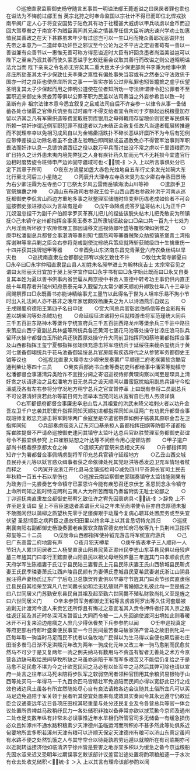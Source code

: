<!-- { "loadSidebar": true } -->
　　○巡按直隶监察御史杨守随言五事其一明谥法郕王薨逝谥之曰戾戾者罪也乖也在谥法为不悔前过郕王当  英宗北狩之时奉命监国以宗社计不得已而即位北悍戎狄南平闽广定人心于将变安国势于阽危其有功于社稷甚大威虏以甲兵啖虏以金币而迎回大驾尊餋之于南宫不为贼臣离间其兄弟之情甚厚任信大臣听纳忠谏兴学劝士加惠恤民其善政之在天下甚夥虽末年少有过愆岂可以一生□月而掩众善耶况恶谥非出  先帝之本意乃一二造衅幸功奸臣之邪议至今公论为之不平古之定谥者苟有一善以一善谥兼有众善节以一惠惟无善可称方得恶谥近时大臣有奸回贪墨者尚滥美谥岂可以  陛下之至亲乃泯其善而使久蒙恶谥乎乞敕廷臣会议取其善行而改谥之则公道昭明谥法允当而  陛下亲亲之令名亦无穷矣其二重大臣太子少保吏部尚书李秉为给事中萧彦庄所劾革其太子少保致仕夫李秉之禀性有偏处事失当容或有之然奉公守法效忠于国亦一时之良臣也使彦庄所言之事一一皆实亦皆公过非私罪也矧皆攟摭之虗乎伏望  圣明复其太子少保起而用之伸明公道使在位者知所劝一守法律谓律令犯公罪者不至罢职近来御史朱贤娄芳等俱以公罪革职为民盖以法司奏当之外妄参希旨以致一时  圣断有非  祖宗法律本意今悉宜叙复之且戒法司自后不许妄参一以律令从事一备储蓄各处仓储匮之官俸兵饷至有过时踰年不得支给者宜令所司于岁额起运税粮量加存留以济其乏凡有军需织造等费宜取赃罚库银用之毋得輙用存留粮价则官吏军民俱有所赖一禁奸诈谓近例军职犯罪不就逮者以为未结正会赦复任故凡当逮者辄展转推避而不就理卒幸以免相习成风自以为金锡罍瓶跌扑不碎长恶纵奸糜所不为今后有犯例应带俸差操立功除名者虽不会逮左验明白即同狱成虽遇赦免亦不得管军治事则军职畏法而奸诈以息一息馈饷谓西征之役以数万甲兵而讨出没不常之虏以千里馈粮而为旷日持久之计外患未夷内境先弊犹之人身有疾针药久加而元气不无耗损今宜遣官行边相时度势旋令班师申严边帅固守疆域可也＜锍-釒＞入  上以所言事俱处分已定下其章于所司
　　○夜东方流星如盏大赤色光烛地自五车行丈余发光如碗大东北行至北河后三小星随之
　　○丙辰升大理寺左寺丞宋旻为左少卿右寺丞田景旸为右少卿汪霖为左寺丞○丁巳祭太岁风云雷雨岳镇海渎山川等神
　　○遣旗手卫官祭旗纛之神
　　○调山东布政司右参政王俭于山西山西右参政孙洪于河南从巡抚都御史李侃言山西边方重地多事之秋整理军储随时应变非历练老成如俭者不可会巡按御史张进禄亦以为言故有是命
　　○戊午命降虏虎答歹猛哥帖木儿为正千户兀奴温忽捏干为副千户伯颜孛罗买革赛儿把儿的捏些该脱失帖木儿把秃敏安为所镇抚○己未镇守定州都指挥佥事吴玉奏本卫所隶城垣敌台口□朵口共一百九十七处为六月淫雨所坏欲于农隙修理工部因请移文巡视侍郎叶盛等覆核俾如例修之
　　○庚申松潘副总兵都督佥事湛清等奏别知弋腊热鸡等寨番贼聚众劫掠镇革堡青土湾指挥谢琳等率兵剿之臣会右参将尧彧副使沈琮统兵策应就阵斩获贼级四十生擒重伤一十四并获其挨牌铠甲等器
　　○辛酉免山东济南东昌兖青莱登六府农桑丝绢以旱灾也
　　○巡抚南直隶左佥都御史邢宥以疾乞致仕不许
　　○致仕太常寺卿夏曰□永卒曰□永字仲昭直隶昆山县人初姓朱名昶举进士为翰林庶吉士  太宗常召见之谓曰太阳丽天日宜加于昶上昶字宜作曰□永字书有曰□永字始此既而曰□永又自奏复其本姓为夏以善书供事内省尝扈从两京授中书舍人宣德中转考功主事仍供内直正统十年用荐者升瑞州知府景泰元年入觐留为太常少卿天顺初升卿致仕年八十三卒讣闻赐祭葬曰□永既善书亦能诗精绘事尤工墨竹以此得名于世为人坦率乐易不拘小节时出入礼法间人亦不甚非之晚年家居颇效杨廉夫之为人以诗酒燕乐自娱云
　　○壬戌赐蜀府德阳王第四子名曰申铉
　　○赏大同总兵官彰武伯杨信等白金彩叚有差以胡柴沟等处杀贼功也
　　○命延绥征进诸将分兵就粮游击将军范瑾统大同兵三千五百驻东路神木等堡许宁统宣府兵三千五百驻西路龙州等堡余兵三千驻中路往来策应山西宁夏副总兵林盛等所统兵各还黄河七堡花马池等处操守甘凉庄浪马队兵留环庆操守都督白玉所统兵还狭西原处操守升大同前卫指挥同知蔡瑄署都指挥佥事及山西都指挥王玺宁夏都指挥张翊俱充游击将军瑄统兵于延绥往来截杀玺统兵于黄河七堡备御翊统兵于花马池备御延绥总兵官房能有疾选将代之从参赞军务都御史王钺等议也
　　○巡视北直隶大理寺左少卿宋旻奏罢广平顺德二府老疾罢软贪酷官通判柴让等四十三员
　　○癸亥兵部尚书白圭等奏初吏科都给事中潘荣等劾镇守松潘都督佥事湛清异类险诈不宜授分阃之寄诏巡视侍郎黄琛询察以闻至是琛具上清奸贪之状请逮治之且松潘地方旧无总兵之设天顺间以番蛮寇扰始用副总兵镇守今松潘威茂各有左右参将分守况地方稍宁总兵之官宜暂停革  上曰既有参将二员副总兵不可设湛清奸贪若此尔等前日何为滥举本当究问姑从宽宥自后用人务须详慎
　　○右军都督府都督佥事廉忠卒忠山后人其祖爱的洪武末降父哈剌火者以功升金吾左卫千户忠袭其职累升指挥同知天顺初进都指挥同知从征两广有功累升都督佥事既班师复敕忠充游击将军剿除两广余寇至是卒遣官祭葬如例子铭袭其原职金吾左卫指挥同知
　　○兵部奏虏寇突入辽东河口基杀掠人畜都指挥田纲等防御不谨都指挥崔胜提督不严请命巡按御史逮问其镇守太监叶达总兵官赵胜赞理军务都御史彭谊号令不振宜俱参究  上曰崔胜姑恕之叶达等不问但令用心提督防御
　　○甲子遣户部尚书杨鼎祭京都太仓之神
　　○遣顺天府官祭宋丞相文天祥
　　○升都指挥同知许宁为署都督佥事佩靖虏副将军印充总兵官镇守延绥地方
　　○乙丑山西交城县民孙关儿等以妖言惑众缉事者获之命依律处死其党赵洪等悉发边卫充军情轻者杖而释之
　　○丙寅开设浙江开化县马金镇巡检司○减免四川平茶洞长官司土民去年秋粮一百五十石以旱伤也
　　○巡按云南监察御史郭瑞奏镇守太监钱能刚果有为政务归一先尝奏乞专命镇守已蒙恩许今能有疾恐召还京伏乞  圣恩悯念永令镇守  上命所司知之能时恃宠罔利云南人大为所苦而瑞乃奏留附势无耻士论鄙之
　　○丁卯巡抚南直隶左佥都御史邢宥乞致仕许之宥先因衰病具＜锍-釒＞辞免  上不许至是复请曰  皇上不容臣速退者盖谓臣犬马之年未至尚堪使令臣亦自念厚德未报不敢图闲但以蒲柳之质望秋先零手足痿痹艰于动履今复病心聩耳处置庶务或至失宜伏望  圣慈悯臣之病矜臣之愚放归田里以终余年上以其言恳切特允其归
　　○巡抚荆襄南阳右副都御史杨璇奏罢老疾罢软贪酷官德安府知府冯敬等九十员荆州卫指挥郑玺等二十二员
　　○戊辰命山西都指挥使孙钺充游击将军统宣府游兵
　　○己巳广东高雷二府地震有声
　　○夜月犯天樽星
　　○庚午旌表孝子三人顺孙一人节妇九人累世同居者二人杨旻直隶山阳县民黄正滁州民李志山东莘县民俱以母殁庐墓三年旌其门曰孝行王鋐直隶山阳县民以祖父母继殁庐墓三年旌其门曰孝顺俞氏应天府学军生陈福妻于氏江宁县民陆三妻曹氏上元县民陈庆妻王氏山西黎城县民靳贞妻王氏民季璘妻萧氏江西庐陵县民颜有为妻傅氏豊城县民夏希武妻谢氏浙江山阴县民汪得声妻杨氏辽东广宁后屯卫总旗贺昇妻俱以早寡守节旌其门曰贞节张宾直隶宿迁县民自其祖荣至宾凡八世同爨长幼和洽无私殖财产者婚姻之礼彼此均一至是旌之曰八世同居义门苏勤安东县民自其祖及起至勤六世同爨不殖私财敦尚礼义至是旌之曰六世同居义门
　　○辛未参赞军务都御史王钺等言虏酋阿罗出等久住河套屡被追剿无计渡河今遣人来贡乞还所俘且有悔过之意宜准其入贡令押件者纡其入京之路往返迁延及其还时冬深河冻暂留止大同而令被一二人先回谕使渡河出境如此则春暖冰开不可复来沿边疮痍之人庶几少得休餋矣下兵参参酌以闻
　　○壬申巡视真定等府吏部右侍郎叶盛奏便民事宜一今日民间最苦餋马破家荡产皆马之故旧例牝马一匹每年取一驹当时马足而民不扰者以刍牧地广民得以为生马得以自便也厥后豪右庄田渐多餋马日渐不足洪熙元年改为两年一驹成化元年又改三年一驹马愈削而民愈贫然马不可少于是又复两年一驹之例夫纳马有数用马不赀虽有智者无善处之术方今京营各边缺马取给民间孳牧所缺之马虽亦追陪于军而军多艰苦又不能偿仍复给之于是马愈不足民愈不堪为今之计欲宽民间之马必有以处军中之马然后其弊可除也请以宣府一处言之往年以马死未陪将步队军之软弱空闲者领种官田用其余粮贸易银物于山西等处买马一年得马一千九百余匹马皆精壮军免追陪而民间亦得以宽舒此已行之成效也诸边风土虽各有所宜然随处尽心自有良法请敕各边会议随其土俗所宜凡可以买马足边免追陪于军关领于民者听其便宜处置果有成效具实奏闻令其永远遵守仍敕廷臣会议通查远年近日各项庄田权其轻重量与处分还民复业及令各营总兵等官一体会议处置所贵裨益马政稍纾民力一各处储积非独以备非常亦欲以捄荒歉今京师及通州二处仓足支数年纵有非常未必误事惟近年水旱相仍所管官司多无储备一有缓急损伤必众且如涿州不通水路积粮素少天津德州虽临运河而所积亦不甚多然此等处俱系近甸要地所宜多积若涿州天津有粮可以济顺天保定天津德州有粮可以济山东真定虽间有水路不便之处然饥饿之人与其守空仓以待毙孰若劳远遁以就粮所在有司临期亦可以近就转运接济他如临清济宁徐州皆是要害之地亦宜多积以为缓急之备今京运粮船先因水涩来迟又恐明年过期误事乞敕该部计议差官沿途处置将酌项粮船逐一于水次有仓去处收兑储积＜锍-釒＞入  上以其言有理命该部参酌以闻
